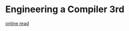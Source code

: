 # Engineering a Compiler 3rd

[online read](https://cntransgroup.github.io/programming_language_pragmatics_4th/)